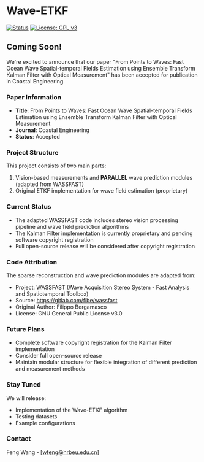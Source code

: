 # Wave-ETKF

[![Status](https://img.shields.io/badge/status-coming%20soon-yellow.svg)]()
[![License: GPL v3](https://img.shields.io/badge/License-GPLv3-blue.svg)](LICENSE)

## Coming Soon!

We're excited to announce that our paper "From Points to Waves: Fast Ocean Wave Spatial-temporal Fields Estimation using Ensemble Transform Kalman Filter with Optical Measurement" has been accepted for publication in Coastal Engineering.

### Paper Information
- **Title**: From Points to Waves: Fast Ocean Wave Spatial-temporal Fields Estimation using Ensemble Transform Kalman Filter with Optical Measurement
- **Journal**: Coastal Engineering
- **Status**: Accepted

### Project Structure
This project consists of two main parts:
1. Vision-based measurements and **PARALLEL** wave prediction modules (adapted from WASSFAST)
2. Original ETKF implementation for wave field estimation (proprietary)

### Current Status
- The adapted WASSFAST code includes stereo vision processing pipeline and wave field prediction algorithms
- The Kalman Filter implementation is currently proprietary and pending software copyright registration
- Full open-source release will be considered after copyright registration

### Code Attribution
The sparse reconstruction and wave prediction modules are adapted from:
- Project: WASSFAST (Wave Acquisition Stereo System - Fast Analysis and Spatiotemporal Toolbox)
- Source: https://gitlab.com/fibe/wassfast
- Original Author: Filippo Bergamasco
- License: GNU General Public License v3.0

### Future Plans
- Complete software copyright registration for the Kalman Filter implementation
- Consider full open-source release
- Maintain modular structure for flexible integration of different prediction and measurement methods

### Stay Tuned
We will release:
- Implementation of the Wave-ETKF algorithm
- Testing datasets
- Example configurations

### Contact

Feng Wang - [wfeng@hrbeu.edu.cn]